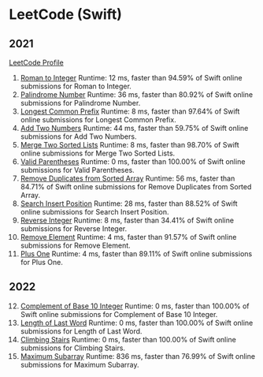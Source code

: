 # LeetCode (Swift)
## 2021
[LeetCode Profile](https://leetcode.com/onsissond/)

1. [Roman to Integer](https://leetcode.com/problems/roman-to-integer/submissions/) Runtime: 12 ms, faster than 94.59% of Swift online submissions for Roman to Integer.
2. [Palindrome Number](https://leetcode.com/problems/palindrome-number/) Runtime: 36 ms, faster than 80.92% of Swift online submissions for Palindrome Number.
3. [Longest Common Prefix](https://leetcode.com/problems/longest-common-prefix/) Runtime: 8 ms, faster than 97.64% of Swift online submissions for Longest Common Prefix.
4. [Add Two Numbers](https://leetcode.com/problems/add-two-numbers/) Runtime: 44 ms, faster than 59.75% of Swift online submissions for Add Two Numbers.
5. [Merge Two Sorted Lists](https://leetcode.com/problems/merge-two-sorted-lists/) Runtime: 8 ms, faster than 98.70% of Swift online submissions for Merge Two Sorted Lists.
6. [Valid Parentheses](https://leetcode.com/problems/valid-parentheses/) Runtime: 0 ms, faster than 100.00% of Swift online submissions for Valid Parentheses.
7. [Remove Duplicates from Sorted Array](https://leetcode.com/problems/remove-duplicates-from-sorted-array/) Runtime: 56 ms, faster than 84.71% of Swift online submissions for Remove Duplicates from Sorted Array.
8. [Search Insert Position](https://leetcode.com/problems/search-insert-position/) Runtime: 28 ms, faster than 88.52% of Swift online submissions for Search Insert Position.
9. [Reverse Integer](https://leetcode.com/problems/reverse-integer/) Runtime: 8 ms, faster than 34.41% of Swift online submissions for Reverse Integer.
10. [Remove Element](https://leetcode.com/problems/remove-element/) Runtime: 4 ms, faster than 91.57% of Swift online submissions for Remove Element.
11. [Plus One](https://leetcode.com/problems/plus-one/) Runtime: 4 ms, faster than 89.11% of Swift online submissions for Plus One.
## 2022
12. [Complement of Base 10 Integer](https://leetcode.com/problems/complement-of-base-10-integer/) Runtime: 0 ms, faster than 100.00% of Swift online submissions for Complement of Base 10 Integer.
13. [Length of Last Word](https://leetcode.com/problems/length-of-last-word/) Runtime: 0 ms, faster than 100.00% of Swift online submissions for Length of Last Word.
14. [Climbing Stairs](https://leetcode.com/problems/climbing-stairs/) Runtime: 0 ms, faster than 100.00% of Swift online submissions for Climbing Stairs.
15. [Maximum Subarray](https://leetcode.com/problems/maximum-subarray/) Runtime: 836 ms, faster than 76.99% of Swift online submissions for Maximum Subarray.
